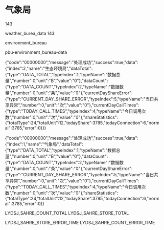 # 气象局

143


weather_burea_data 143

environment_bureau

pbu-environment_bureau-data


{"code":"00000000","message":"处理成功","success":true,"data":{"index":2,"name":"生态环境局","dataTotal":{"type":"DATA_TOTAL","typeIndex":1,"typeName":"数据总量","number":0,"unit":"B","value":"0"},"dataCount":{"type":"DATA_COUNT","typeIndex":2,"typeName":"数据数量","number":0,"unit":"条","value":"0"},"currentDayShareError":{"type":"CURRENT_DAY_SHARE_ERROR","typeIndex":5,"typeName":"当日共享异常","number":0,"unit":"次","value":"0"},"currentDayCallTimes":{"type":"TODAY_CALL_TIMES","typeIndex":4,"typeName":"今日调用次数","number":0,"unit":"次","value":"0"},"shareStatistics":{"totalType":24,"totalUnit":12,"todayShare":3785,"todayConnection":6,"normal":3785,"error":0}}}

{"code":"00000000","message":"处理成功","success":true,"data":{"index":1,"name":"气象局","dataTotal":{"type":"DATA_TOTAL","typeIndex":1,"typeName":"数据总量","number":0,"unit":"B","value":"0"},"dataCount":{"type":"DATA_COUNT","typeIndex":2,"typeName":"数据数量","number":0,"unit":"条","value":"0"},"currentDayShareError":{"type":"CURRENT_DAY_SHARE_ERROR","typeIndex":5,"typeName":"当日共享异常","number":0,"unit":"次","value":"0"},"currentDayCallTimes":{"type":"TODAY_CALL_TIMES","typeIndex":4,"typeName":"今日调用次数","number":0,"unit":"次","value":"0"},"shareStatistics":{"totalType":24,"totalUnit":12,"todayShare":3785,"todayConnection":6,"normal":3785,"error":0}}

LYDSJ_SAHRE_COUNT_TOTAL
LYDSJ_SAHRE_STORE_TOTAL

LYDSJ_SAHRE_STORE_ERROR_TIME
LYDSJ_SAHRE_COUNT_ERROR_TIME
